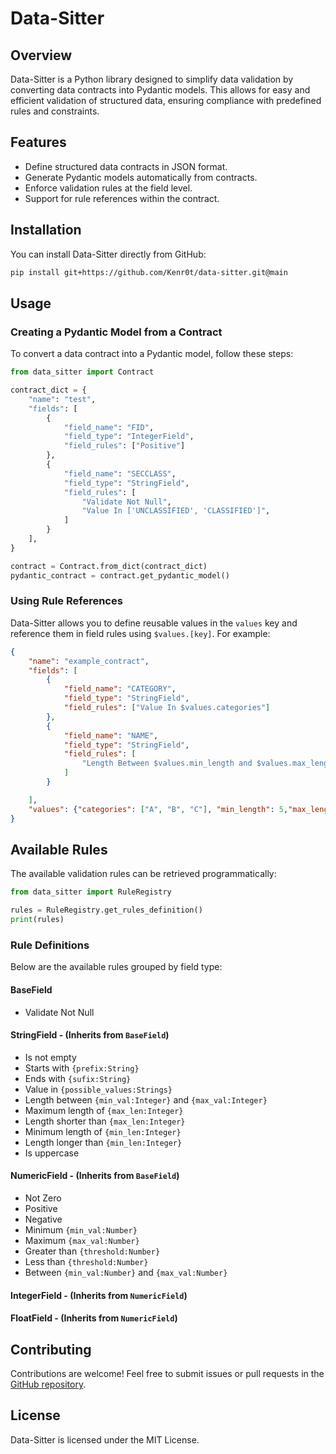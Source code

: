 # Data-Sitter

## Overview

Data-Sitter is a Python library designed to simplify data validation by converting data contracts into Pydantic models. This allows for easy and efficient validation of structured data, ensuring compliance with predefined rules and constraints.

## Features

- Define structured data contracts in JSON format.
- Generate Pydantic models automatically from contracts.
- Enforce validation rules at the field level.
- Support for rule references within the contract.

## Installation

You can install Data-Sitter directly from GitHub:

```sh
pip install git+https://github.com/Kenr0t/data-sitter.git@main
```

## Usage

### Creating a Pydantic Model from a Contract

To convert a data contract into a Pydantic model, follow these steps:

```python
from data_sitter import Contract

contract_dict = {
    "name": "test",
    "fields": [
        {
            "field_name": "FID",
            "field_type": "IntegerField",
            "field_rules": ["Positive"]
        },
        {
            "field_name": "SECCLASS",
            "field_type": "StringField",
            "field_rules": [
                "Validate Not Null",
                "Value In ['UNCLASSIFIED', 'CLASSIFIED']",
            ]
        }
    ],
}

contract = Contract.from_dict(contract_dict)
pydantic_contract = contract.get_pydantic_model()
```

### Using Rule References

Data-Sitter allows you to define reusable values in the `values` key and reference them in field rules using `$values.[key]`. For example:

```json
{
    "name": "example_contract",
    "fields": [
        {
            "field_name": "CATEGORY",
            "field_type": "StringField",
            "field_rules": ["Value In $values.categories"]
        },
        {
            "field_name": "NAME",
            "field_type": "StringField",
            "field_rules": [
                "Length Between $values.min_length and $values.max_length"
            ]
        }

    ],
    "values": {"categories": ["A", "B", "C"], "min_length": 5,"max_length": 50}
}
```

## Available Rules

The available validation rules can be retrieved programmatically:

```python
from data_sitter import RuleRegistry

rules = RuleRegistry.get_rules_definition()
print(rules)
```

### Rule Definitions

Below are the available rules grouped by field type:

#### BaseField

- Validate Not Null

#### StringField - (Inherits from `BaseField`)

- Is not empty
- Starts with `{prefix:String}`
- Ends with `{sufix:String}`
- Value in `{possible_values:Strings}`
- Length between `{min_val:Integer}` and `{max_val:Integer}`
- Maximum length of `{max_len:Integer}`
- Length shorter than `{max_len:Integer}`
- Minimum length of `{min_len:Integer}`
- Length longer than `{min_len:Integer}`
- Is uppercase

#### NumericField - (Inherits from `BaseField`)

- Not Zero
- Positive
- Negative
- Minimum `{min_val:Number}`
- Maximum `{max_val:Number}`
- Greater than `{threshold:Number}`
- Less than `{threshold:Number}`
- Between `{min_val:Number}` and `{max_val:Number}`

#### IntegerField  - (Inherits from `NumericField`)

#### FloatField  - (Inherits from `NumericField`)

## Contributing

Contributions are welcome! Feel free to submit issues or pull requests in the [GitHub repository](https://github.com/Kenr0t/data-sitter).

## License

Data-Sitter is licensed under the MIT License.
